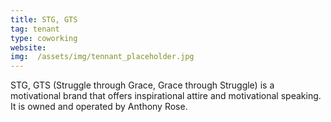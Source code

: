 ```yaml
---
title: STG, GTS
tag: tenant
type: coworking
website:
img:  /assets/img/tennant_placeholder.jpg
---
```

STG, GTS (Struggle through Grace, Grace through Struggle) is a motivational brand that offers inspirational attire and motivational speaking. It is owned and operated by Anthony Rose.
